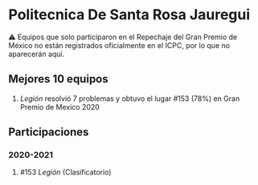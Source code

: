 # Politecnica De Santa Rosa Jauregui

:warning: Equipos que solo participaron en el Repechaje del Gran Premio de México no están registrados oficialmente en el ICPC, por lo que no aparecerán aquí.

## Mejores 10 equipos

1. _Legión_ resolvió 7 problemas y obtuvo el lugar #153 (78%) en Gran Premio de Mexico 2020

## Participaciones

### 2020-2021

1. #153 _Legión_ (Clasificatorio)



